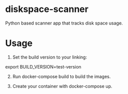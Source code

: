 # diskspace-scanner

Python based scanner app that tracks disk space usage.

# Usage

1. Set the build version to your linking:

export BUILD_VERSION=test-version

2. Run docker-compose build to build the images.

3. Create your container with docker-compose up.




